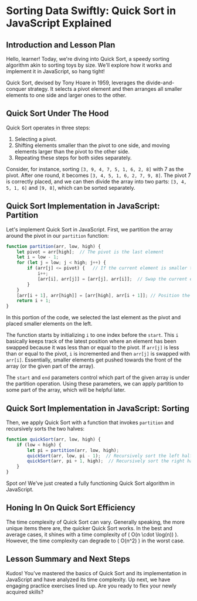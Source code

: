 # Sorting Data Swiftly: Quick Sort in JavaScript Explained

## Introduction and Lesson Plan
Hello, learner! Today, we're diving into Quick Sort, a speedy sorting algorithm akin to sorting toys by size. We'll explore how it works and implement it in JavaScript, so hang tight!

Quick Sort, devised by Tony Hoare in 1959, leverages the divide-and-conquer strategy. It selects a pivot element and then arranges all smaller elements to one side and larger ones to the other.

## Quick Sort Under The Hood
Quick Sort operates in three steps:

1. Selecting a pivot.
2. Shifting elements smaller than the pivot to one side, and moving elements larger than the pivot to the other side.
3. Repeating these steps for both sides separately.

Consider, for instance, sorting `[3, 9, 4, 7, 5, 1, 6, 2, 8]` with 7 as the pivot. After one round, it becomes `[3, 4, 5, 1, 6, 2, 7, 9, 8]`. The pivot 7 is correctly placed, and we can then divide the array into two parts: `[3, 4, 5, 1, 6]` and `[9, 8]`, which can be sorted separately.

## Quick Sort Implementation in JavaScript: Partition
Let's implement Quick Sort in JavaScript. First, we partition the array around the pivot in our `partition` function:

```JavaScript
function partition(arr, low, high) {
    let pivot = arr[high];  // The pivot is the last element
    let i = low - 1;
    for (let j = low; j < high; j++) {
        if (arr[j] <= pivot) {   // If the current element is smaller than the pivot
            i++;
            [arr[i], arr[j]] = [arr[j], arr[i]];  // Swap the current element with the element at index i
        }
    }
    [arr[i + 1], arr[high]] = [arr[high], arr[i + 1]]; // Position the pivot in the correct position in the array
    return i + 1;
}
```
In this portion of the code, we selected the last element as the pivot and placed smaller elements on the left.

The function starts by initializing `i` to one index before the `start`. This `i` basically keeps track of the latest position where an element has been swapped because it was less than or equal to the pivot. If `arr[j]` is less than or equal to the pivot, `i` is incremented and then `arr[j]` is swapped with `arr[i]`. Essentially, smaller elements get pushed towards the front of the array (or the given part of the array).

The `start` and `end` parameters control which part of the given array is under the partition operation. Using these parameters, we can apply partition to some part of the array, which will be helpful later.

## Quick Sort Implementation in JavaScript: Sorting
Then, we apply Quick Sort with a function that invokes `partition` and recursively sorts the two halves:

```JavaScript
function quickSort(arr, low, high) {
    if (low < high) {
        let pi = partition(arr, low, high);
        quickSort(arr, low, pi - 1);  // Recursively sort the left half
        quickSort(arr, pi + 1, high);  // Recursively sort the right half
    }
}
```
Spot on! We've just created a fully functioning Quick Sort algorithm in JavaScript.

## Honing In On Quick Sort Efficiency

The time complexity of Quick Sort can vary. Generally speaking, the more unique items there are, the quicker Quick Sort works. In the best and average cases, it shines with a time complexity of \( O(n \cdot \log(n)) \). However, the time complexity can degrade to \( O(n^2) \) in the worst case.

## Lesson Summary and Next Steps
Kudos! You've mastered the basics of Quick Sort and its implementation in JavaScript and have analyzed its time complexity. Up next, we have engaging practice exercises lined up. Are you ready to flex your newly acquired skills?
